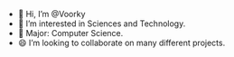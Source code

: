 - 👋 Hi, I’m @Voorky
- 👀 I’m interested in Sciences and Technology.
- 🌱 Major: Computer Science.
- 😄 I’m looking to collaborate on many different projects.

